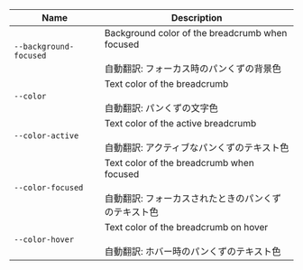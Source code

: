 | Name                   | Description                                                                                               |
| ---------------------- | --------------------------------------------------------------------------------------------------------- |
| `--background-focused` | Background color of the breadcrumb when focused<br /><br />自動翻訳: フォーカス時のパンくずの背景色       |
| `--color`              | Text color of the breadcrumb<br /><br />自動翻訳: パンくずの文字色                                        |
| `--color-active`       | Text color of the active breadcrumb<br /><br />自動翻訳: アクティブなパンくずのテキスト色                 |
| `--color-focused`      | Text color of the breadcrumb when focused<br /><br />自動翻訳: フォーカスされたときのパンくずのテキスト色 |
| `--color-hover`        | Text color of the breadcrumb on hover<br /><br />自動翻訳: ホバー時のパンくずのテキスト色                 |
